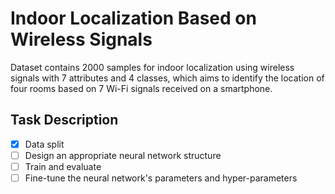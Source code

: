 # Indoor Localization Based on Wireless Signals

Dataset contains 2000 samples for indoor localization using wireless signals with 7 attributes and 4 classes, which aims to identify the location of four rooms based on 7 Wi-Fi signals received on a smartphone.

## Task Description

- [x] Data split
- [ ] Design an appropriate neural network structure
- [ ] Train and evaluate
- [ ] Fine-tune the neural network's parameters and hyper-parameters

